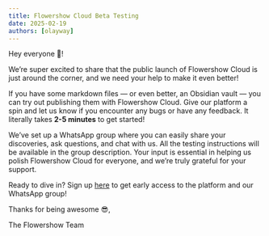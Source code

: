 ```yaml
---
title: Flowershow Cloud Beta Testing
date: 2025-02-19
authors: [olayway]
---
```


Hey everyone 👋!

We’re super excited to share that the public launch of Flowershow Cloud is just around the corner, and we need your help to make it even better!

If you have some markdown files — or even better, an Obsidian vault — you can try out publishing them with Flowershow Cloud. Give our platform a spin and let us know if you encounter any bugs or have any feedback. It literally takes **2-5 minutes** to get started!

We’ve set up a WhatsApp group where you can easily share your discoveries, ask questions, and chat with us. All the testing instructions will be available in the group description. Your input is essential in helping us polish Flowershow Cloud for everyone, and we’re truly grateful for your support.

Ready to dive in? Sign up [here](https://tally.so/r/3EN1yX) to get early access to the platform and our WhatsApp group!

Thanks for being awesome 😎,

The Flowershow Team
